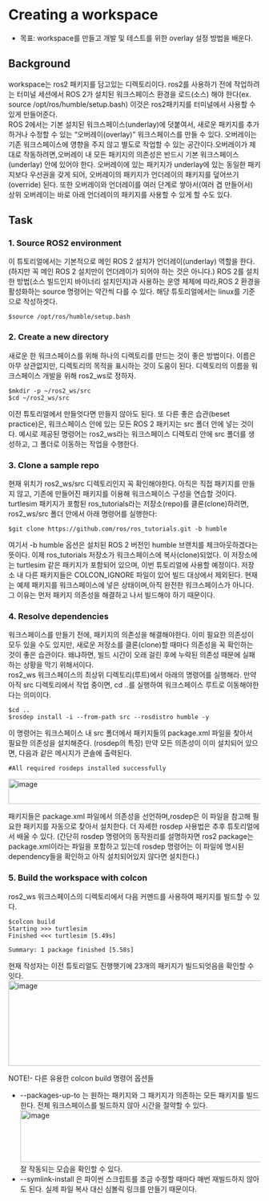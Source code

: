 # Creating a workspace
* 목표: workspace를 만들고 개발 및 테스트를 위한 overlay 설정 방법을 배운다.

## Background
workspace는 ros2 패키지를 담고있는 디렉토리이다. ros2를 사용하기 전에 작업하려는 터미널 세션에서 ROS 2가 설치된 워크스페이스 환경을 로드(소스) 해야 한다(ex. source /opt/ros/humble/setup.bash) 이것은 ros2패키지를 터미널에서 사용할 수 있게 만들어준다.     
ROS 2에서는 기본 설치된 워크스페이스(underlay)에 덧붙여서, 새로운 패키지를 추가하거나 수정할 수 있는 “오버레이(overlay)” 워크스페이스를 만들 수 있다. 오버레이는 기존 워크스페이스에 영향을 주지 않고 별도로 작업할 수 있는 공간이다.오버레이가 제대로 작동하려면,오버레이 내 모든 패키지의 의존성은 반드시 기본 워크스페이스(underlay) 안에 있어야 한다. 오버레이에 있는 패키지가 underlay에 있는 동일한 패키지보다 우선권을 갖게 되어, 오버레이의 패키지가 언더레이의 패키지를 덮어쓰기(override) 된다. 또한 오버레이와 언더레이를 여러 단계로 쌓아서(여러 겹 만들어서) 상위 오버레이는 바로 아래 언더레이의 패키지를 사용할 수 있게 할 수도 있다.
## Task
### 1. Source ROS2 environment
이 튜토리얼에서는 기본적으로 메인 ROS 2 설치가 언더레이(underlay) 역할을 한다.(하지만 꼭 메인 ROS 2 설치만이 언더레이가 되어야 하는 것은 아니다.) ROS 2를 설치한 방법(소스 빌드인지 바이너리 설치인지)과 사용하는 운영 체제에 따라,ROS 2 환경을 활성화하는 source 명령어는 약간씩 다를 수 있다. 해당 튜토리얼에서는 linux를 기준으로 작성하겟다.
```
$source /opt/ros/humble/setup.bash
```
### 2. Create a new directory
새로운 한 워크스페이스를 위해 하나의 디렉토리를 만드는 것이 좋은 방법이다. 이름은 아무 상관없지만, 디렉토리의 목적을 표시하는 것이 도움이 된다. 디렉토리의 이름을 워크스페이스 개발을 위해 ros2_ws로 정하자. 
```
$mkdir -p ~/ros2_ws/src
$cd ~/ros2_ws/src
```
이전 튜토리얼에서 만들엇다면 만들지 않아도 된다. 또 다른 좋은 습관(beset practice)은, 워크스페이스 안에 있는 모든 ROS 2 패키지는 src 폴더 안에 넣는 것이다. 예시로 제공된 명령어는 ros2_ws라는 워크스페이스 디렉토리 안에 src 폴더를 생성하고, 그 폴더로 이동하는 작업을 수행한다.
### 3. Clone a sample repo
현재 위치가 ros2_ws/src 디렉토리인지 꼭 확인해야한다. 아직은 직접 패키지를 만들지 않고, 기존에 만들어진 패키지를 이용해 워크스페이스 구성을 연습할 것이다. turtlesim 패키지가 포함된 ros_tutorials라는 저장소(repo)를 클론(clone)하려면, ros2_ws/src 폴더 안에서 아래 명령어를 실행한다:
```
$git clone https://github.com/ros/ros_tutorials.git -b humble
```
여기서 -b humble 옵션은 설치된 ROS 2 버전인 humble 브랜치를 체크아웃하겠다는 뜻이다. 이제 ros_tutorials 저장소가 워크스페이스에 복사(clone)되었다. 이 저장소에는 turtlesim 같은 패키지가 포함되어 있으며, 이번 튜토리얼에 사용할 예정이다. 저장소 내 다른 패키지들은 COLCON_IGNORE 파일이 있어 빌드 대상에서 제외된다. 현재는 예제 패키지를 워크스페이스에 넣은 상태이며,아직 완전한 워크스페이스가 아니다. 그 이유는 먼저 패키지 의존성을 해결하고 나서 빌드해야 하기 때문이다.   
### 4. Resolve dependencies
워크스페이스를 만들기 전에, 패키지의 의존성을 해결해야한다. 이미 필요한 의존성이 모두 있을 수도 있지만, 새로운 저장소를 클론(clone)할 때마다 의존성을 꼭 확인하는 것이 좋은 습관이다. 왜냐하면, 빌드 시간이 오래 걸린 후에 누락된 의존성 때문에 실패하는 상황을 막기 위해서이다.       
ros2_ws 워크스페이스의 최상위 디렉토리(루트)에서 아래의 명령어를 실행해라. 만약 아직 src 디렉토리에서 작업 중이면, cd ..를 실행하여 워크스페이스 루트로 이동해야한다는 의미이다. 
```
$cd ..
$rosdep install -i --from-path src --rosdistro humble -y
```
이 명령어는 워크스페이스 내 src 폴더에서 패키지들의 package.xml 파일을 찾아서 필요한 의존성을 설치해준다. (rosdep의 특징) 만약 모든 의존성이 이미 설치되어 있으면, 다음과 같은 메시지가 콘솔에 출력된다.   

```
#All required rosdeps installed successfully
```
<img width="717" height="50" alt="image" src="https://github.com/user-attachments/assets/3f3c7593-d929-4c18-8f6c-1fd0656032ec" />       

패키지들은 package.xml 파일에서 의존성을 선언하며,rosdep은 이 파일을 참고해 필요한 패키지를 자동으로 찾아서 설치한다. 더 자세한 rosdep 사용법은 추후 튜토리얼에서 배울 수 있다. (간단히 rosdep 명령어의 동작원리를 설명하자면 ros2 package는 package.xml이라는 파일을 포함하고 있는데 rosdep 명령어는 이 파일에 명시된 dependency들을 확인하고 아직 설치되어있지 않다면 설치한다.)     
### 5. Build the workspace with colcon
ros2_ws 워크스페이스의 디렉토리에서 다음 커멘드를 사용하여 패키지를 빌드할 수 있다.          
```
$colcon build
Starting >>> turtlesim
Finished <<< turtlesim [5.49s]

Summary: 1 package finished [5.58s]
```
현재 작성자는 이전 튜토리얼도 진행햇기에 23개의 패키지가 빌드되엇음을 확인할 수 잇다.    
<img width="722" height="170" alt="image" src="https://github.com/user-attachments/assets/5f0c0673-68f8-4d6d-98b0-6ff665265b14" />     

NOTE!- 다른 유용한 colcon build 명령어 옵션들
* --packages-up-to 는 원하는 패키지와 그 패키지가 의존하는 모든 패키지를 빌드한다. 전체 워크스페이스를 빌드하지 않아 시간을 절약할 수 있다.
  <img width="721" height="104" alt="image" src="https://github.com/user-attachments/assets/498c214b-378e-4942-8651-c4b839ecbc76" />
  잘 작동되는 모습을 확인할 수 있다.
* --symlink-install 은 파이썬 스크립트를 조금 수정할 때마다 매번 재빌드하지 않아도 된다. 실제 파일 복사 대신 심볼릭 링크를 만들기 때문이다. 
